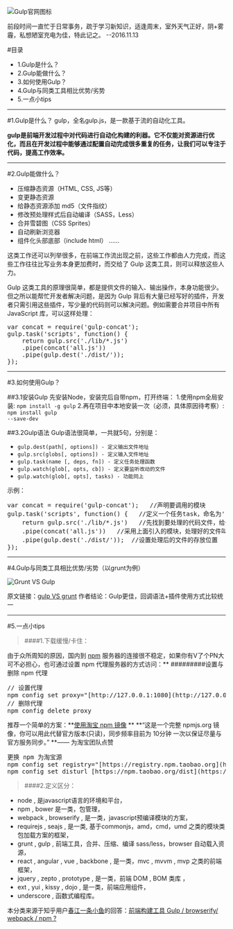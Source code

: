 ![Gulp官网图标](http://upload-images.jianshu.io/upload_images/1256687-749d225f2ad81e62.png?imageMogr2/auto-orient/strip%7CimageView2/2/w/1240)

前段时间一直忙于日常事务，疏于学习新知识，适逢周末，室外天气正好，阴+雾霾，私想陋室充电为佳，特此记之。    --2016.11.13

#目录
- 1.Gulp是什么？
- 2.Gulp能做什么？
- 3.如何使用Gulp？
- 4.Gulp与同类工具相比优势/劣势
- 5.一点小tips

___
#1.Gulp是什么？
gulp，全名gulp.js，是一款基于流的自动化工具。

**gulp是前端开发过程中对代码进行自动化构建的利器。它不仅能对资源进行优化，而且在开发过程中能够通过配置自动完成很多重复的任务，让我们可以专注于代码，提高工作效率。**

___
#2.Gulp能做什么？
+  压缩静态资源（HTML, CSS, JS等）
+  变更静态资源
+  给静态资源添加 md5（文件指纹）
+  修改预处理样式后自动编译（SASS，Less）
+  合并雪碧图（CSS Sprites）
+  自动刷新浏览器
+  组件化头部底部（include html）
……

这类工作还可以列举很多，在前端工作流出现之前，这些工作都由人力完成，而这些工作往往比写业务本身更加费时，而交给了 Gulp 这类工具，则可以释放这些人力。

Gulp 这类工具的原理很简单，都是提供文件的输入、输出操作，本身功能很少。但之所以能帮忙开发者解决问题，是因为 Gulp 背后有大量已经写好的插件，开发者只需引用这些插件，写少量的代码则可以解决问题。例如需要合并项目中所有 JavaScript 库，可以这样处理：
<pre>var concat = require('gulp-concat'); 
gulp.task('scripts', function() { 
    return gulp.src('./lib/*.js') 
    .pipe(concat('all.js')) 
    .pipe(gulp.dest('./dist/'));
});</pre>

___
#3.如何使用Gulp？

##3.1安装Gulp
先安装Node，安装完后自带npm，打开终端：
1.使用npm全局安装:
<code>npm install -g gulp</code>
2.再在项目中本地安装一次（必须，具体原因待考察）:
<code>npm install gulp --save-dev</code>

##3.2Gulp语法
Gulp语法很简单，一共就5句，分别是：
- `gulp.dest(path[, options]) - 定义输出文件地址`
- `gulp.src(globs[, options]) - 定义输入文件地址`
- `gulp.task(name [, deps, fn]) - 定义任务处理函数`
- `gulp.watch(glob[, opts, cb]) - 定义要监听改动的文件`
- `gulp.watch(glob[, opts], tasks) - 功能同上`

示例：
<pre>var concat = require('gulp-concat');   //声明要调用的模块
gulp.task('scripts', function() {   //定义一个任务task，命名为'script'
    return gulp.src('./lib/*.js')   //先找到要处理的代码文件，给一个path
    .pipe(concat('all.js'))   //采用上面引入的模块，处理好的文件叫做'all.js'
    .pipe(gulp.dest('./dist/'));  //设置处理后的文件的存放位置
});</pre>

___
#4.Gulp与同类工具相比优势/劣势（以grunt为例）

![Grunt VS Gulp](http://upload-images.jianshu.io/upload_images/1256687-21edf3abddbbdfec.png?imageMogr2/auto-orient/strip%7CimageView2/2/w/1240)

原文链接：[gulp VS grunt](https://zhuanlan.zhihu.com/p/20309820)
作者结论：Gulp更佳，回调语法+插件使用方式比较统一
___
#5.一点小tips

>####1.下载缓慢/卡住：

由于众所周知的原因，国内到 [npm](http://www.sheyilin.com/tag/npm/) 服务器的连接很不稳定，如果你有V了个PN大可不必担心，也可通过设置 npm 代理服务器的方式访问：**
#########设置与删除 npm 代理
<pre>
// 设置代理
npm config set proxy="[http://127.0.0.1:1080](http://127.0.0.1:1080/)"
// 删除代理
npm config delete proxy
</pre>
推荐一个简单的方案：**[使用淘宝 npm 镜像](http://npm.taobao.org/) **
**“这是一个完整 npmjs.org 镜像，你可以用此代替官方版本(只读)，同步频率目前为 10分钟 一次以保证尽量与官方服务同步。” **—— 为淘宝团队点赞
<pre>更换 npm 为淘宝源
npm config set registry="[https://registry.npm.taobao.org](https://registry.npm.taobao.org/)"
npm config set disturl [https://npm.taobao.org/dist](https://npm.taobao.org/dist)</pre>

>####2.定义区分：

- node , 是javascript语言的环境和平台，
- npm , bower 是一类，包管理，
- webpack , browserify , 是一类，javascript预编译模块的方案，
- requirejs , seajs , 是一类, 基于commonjs，amd，cmd，umd 之类的模块类包加载方案的框架，
- grunt , gulp , 前端工具，合并、压缩、编译 sass/less，browser 自动载入资源，
- react , angular , vue , backbone , 是一类，mvc , mvvm , mvp 之类的前端框架，
- jquery , zepto , prototype , 是一类，前端 DOM , BOM 类库 ，
- ext , yui , kissy , dojo , 是一类，前端应用组件，
- underscore , 函数式编程库。

本分类来源于知乎用户[春江一条小鱼](https://www.zhihu.com/people/kermit-hsiang)的回答：[前端构建工具 Gulp / browserify/ webpack / npm ?](https://www.zhihu.com/question/37694275)